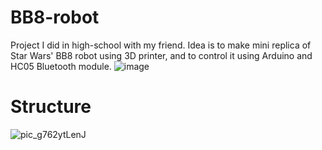 # BB8-robot
Project I did in high-school with my friend. Idea is to make mini replica of Star Wars' BB8 robot using 3D printer, and to control it using Arduino and HC05 Bluetooth module.
![image](https://github.com/user-attachments/assets/fdb5a394-46b3-4417-96ee-cd6fbf75c90a)

# Structure
![pic_g762ytLenJ](https://github.com/user-attachments/assets/8586dc68-f6ba-4360-acf9-0a21a83bf28e)
